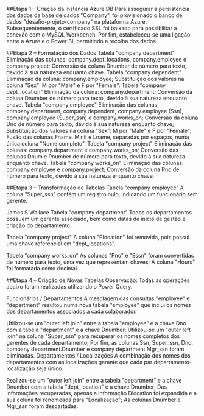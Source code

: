 ##Etapa 1 – Criação da Instância Azure DB
Para assegurar a persistência dos dados da base de dados "Company", foi provisionado o banco de dados "desafio-projeto-company" na plataforma Azure. Subsequentemente, o certificado SSL foi baixado para possibilitar a conexão com o MySQL Workbench. Por fim, estabeleceu-se uma ligação entre a Azure e o Power BI, permitindo a recolha dos dados.

##Etapa 2 – Formatação dos Dados
Tabela "company department"
Eliminação das colunas: company.dept_locations, company.employee e company.project;
Conversão da coluna Dnumber de número para texto, devido à sua natureza enquanto chave.
Tabela "company dependent"
Eliminação da coluna: company.employee;
Substituição dos valores na coluna "Sex": M por "Male" e F por "Female".
Tabela "company dept_location"
Eliminação da coluna: company.department;
Conversão da coluna Dnumber de número para texto, devido à sua natureza enquanto chave.
Tabela "company employee"
Eliminação das colunas: company.department, company.dependent, company.employee (Ssn), company.employee (Super_ssn) e company.works_on;
Conversão da coluna Dno de número para texto, devido à sua natureza enquanto chave;
Substituição dos valores na coluna "Sex": M por "Male" e F por "Female";
Fusão das colunas Fname, Minit e Lname, separadas por espaços, numa única coluna "Nome completo".
Tabela "company project"
Eliminação das colunas: company.department e company.works_on;
Conversão das colunas Dnum e Pnumber de número para texto, devido à sua natureza enquanto chave.
Tabela "company works_on"
Eliminação das colunas: company.employee e company.project;
Conversão da coluna Pno de número para texto, devido à sua natureza enquanto chave.


##Etapa 3 – Transformação de Tabelas
Tabela "company employee"
A coluna "Super_ssn" contém um registro nulo, indicando um funcionário sem gerente.

James S Wallace
Tabela "company department"
Todos os departamentos possuem um gerente associado, bem como datas de início de gestão e criação do departamento.

Tabela "company project"
A coluna "Plocation" foi removida, pois possui uma chave referencial em "dept_locations".

Tabela "company works_on"
As colunas "Pno" e "Essn" foram convertidas de número para texto, uma vez que representam chaves;
A coluna "Hours" foi formatada como decimal.

##Etapa 4 – Criação de Novas Tabelas
Observação: Todas as operações abaixo foram realizadas utilizando o Power Query.

Funcionários / Departamentos
A mesclagem das consultas "employee" e "department" resultou numa nova tabela "employee" que inclui os nomes dos departamentos associados a cada colaborador.

Utilizou-se um "outer left join" entre a tabela "employee" e a chave Dno com a tabela "department" e a chave Dnumber;
Utilizou-se um "outer left join" na coluna "Super_ssn" para recuperar os nomes completos dos gerentes de cada departamento;
Por fim, as colunas Ssn, Super_ssn, Dno, company department.Dnumber e company department.Mgr_ssn foram eliminadas.
Departamentos / Localizações
A combinação dos nomes dos departamentos com as localizações garante que cada par departamento-localização seja único.

Realizou-se um "outer left join" entre a tabela "department" e a chave Dnumber com a tabela "dept_location" e a chave Dnumber;
Das informações recuperadas, apenas a informação Dlocation foi expandida e a sua coluna foi renomeada para "Localização";
As colunas Dnumber e Mgr_ssn foram descartadas.
